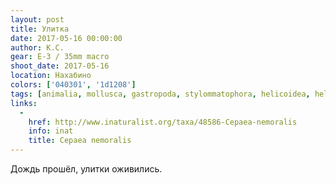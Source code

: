 ```yaml
---
layout: post
title: Улитка
date: 2017-05-16 00:00:00
author: К.С.
gear: E-3 / 35mm macro
shoot_date: 2017-05-16
location: Нахабино
colors: ['040301', '1d1208']
tags: [animalia, mollusca, gastropoda, stylommatophora, helicoidea, helicidae, cepaea, cepaea nemoralis]
links:
  -
    href: http://www.inaturalist.org/taxa/48586-Cepaea-nemoralis
    info: inat
    title: Cepaea nemoralis
---
```

Дождь прошёл, улитки оживились.
